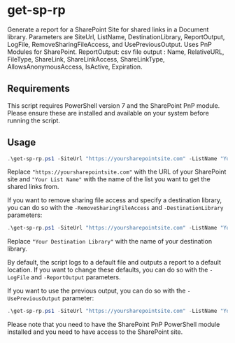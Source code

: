 # get-sp-rp
Generate a report for a SharePoint Site for shared links in a Document library. Parameters are SiteUrl, ListName, DestinationLibrary, ReportOutput, LogFile, RemoveSharingFileAccess, and UsePreviousOutput. Uses PnP Modules for SharePoint. ReportOutput: csv file output : Name, RelativeURL, FileType, ShareLink, ShareLinkAccess, ShareLinkType, AllowsAnonymousAccess, IsActive, Expiration.

## Requirements
This script requires PowerShell version 7 and the SharePoint PnP module. Please ensure these are installed and available on your system before running the script.

## Usage
```powershell
.\get-sp-rp.ps1 -SiteUrl "https://yoursharepointsite.com" -ListName "Your List Name"
```
Replace `"https://yoursharepointsite.com"` with the URL of your SharePoint site and `"Your List Name"` with the name of the list you want to get the shared links from.

If you want to remove sharing file access and specify a destination library, you can do so with the `-RemoveSharingFileAccess` and `-DestinationLibrary` parameters:
```powershell
.\get-sp-rp.ps1 -SiteUrl "https://yoursharepointsite.com" -ListName "Your List Name" -RemoveSharingFileAccess $true -DestinationLibrary "Your Destination Library"
```
Replace `"Your Destination Library"` with the name of your destination library.

By default, the script logs to a default file and outputs a report to a default location. If you want to change these defaults, you can do so with the `-LogFile` and `-ReportOutput` parameters.

If you want to use the previous output, you can do so with the `-UsePreviousOutput` parameter:
```powershell
.\get-sp-rp.ps1 -SiteUrl "https://yoursharepointsite.com" -ListName "Your List Name" -UsePreviousOutput $true
```
Please note that you need to have the SharePoint PnP PowerShell module installed and you need to have access to the SharePoint site.


